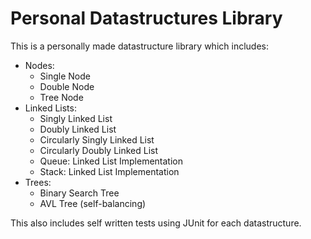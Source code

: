 # Personal Datastructures Library

This is a personally made datastructure library which includes:
- Nodes:
  - Single Node
  - Double Node
  - Tree Node
- Linked Lists:
  - Singly Linked List
  - Doubly Linked List
  - Circularly Singly Linked List
  - Circularly Doubly Linked List
  - Queue: Linked List Implementation
  - Stack: Linked List Implementation
- Trees:
  - Binary Search Tree
  - AVL Tree (self-balancing)
  
This also includes self written tests using JUnit for each datastructure.
